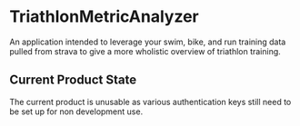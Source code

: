 # TriathlonMetricAnalyzer
An application intended to leverage your swim, bike, and run training data pulled from strava to give a more wholistic overview of triathlon training.

## Current Product State
The current product is unusable as various authentication keys still need to be set up for non development use.
